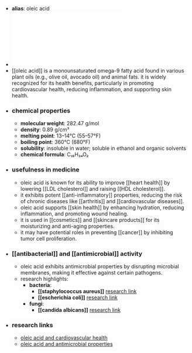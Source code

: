 - **alias**: oleic acid
- ![Oleic_Acid.pdf](../assets/Oleic_Acid_1719303309556_0.pdf)
- [[oleic acid]] is a monounsaturated omega-9 fatty acid found in various plant oils (e.g., olive oil, avocado oil) and animal fats. it is widely recognized for its health benefits, particularly in promoting cardiovascular health, reducing inflammation, and supporting skin health.
- ### chemical properties
	- **molecular weight**: 282.47 g/mol
	- **density**: 0.89 g/cm³
	- **melting point**: 13–14°C (55–57°F)
	- **boiling point**: 360°C (680°F)
	- **solubility**: insoluble in water; soluble in ethanol and organic solvents
	- **chemical formula**: C₁₈H₃₄O₂
- ### usefulness in medicine
	- oleic acid is known for its ability to improve [[heart health]] by lowering [[LDL cholesterol]] and raising [[HDL cholesterol]].
	- it exhibits potent [[anti-inflammatory]] properties, reducing the risk of chronic diseases like [[arthritis]] and [[cardiovascular diseases]].
	- oleic acid supports [[skin health]] by enhancing hydration, reducing inflammation, and promoting wound healing.
	- it is used in [[cosmetics]] and [[skincare products]] for its moisturizing and anti-aging properties.
	- it may have potential roles in preventing [[cancer]] by inhibiting tumor cell proliferation.
- ### [[antibacterial]] and [[antimicrobial]] activity
	- oleic acid exhibits antimicrobial properties by disrupting microbial membranes, making it effective against certain pathogens.
	- research highlights:
		- **bacteria**:
			- **[[staphylococcus aureus]]** [research link](https://scholar.google.com/scholar?q=Staphylococcus+aureus+oleic+acid)
			- **[[escherichia coli]]** [research link](https://scholar.google.com/scholar?q=Escherichia+coli+oleic+acid)
		- **fungi**:
			- **[[candida albicans]]** [research link](https://scholar.google.com/scholar?q=Candida+albicans+oleic+acid)
- ### research links
	- [oleic acid and cardiovascular health](https://scholar.google.com/scholar?q=oleic+acid+cardiovascular+health)
	- [oleic acid and antimicrobial properties](https://scholar.google.com/scholar?q=oleic+acid+antimicrobial+properties)